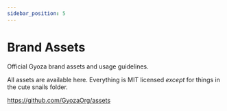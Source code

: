 ```yaml
---
sidebar_position: 5
---
```


# Brand Assets

Official Gyoza brand assets and usage guidelines.

All assets are available here. Everything is MIT licensed *except* for things in the cute snails folder.

https://github.com/GyozaOrg/assets 